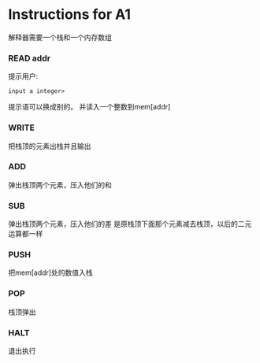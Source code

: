 # Instructions for A1
解释器需要一个栈和一个内存数组

### READ addr
提示用户:
```
input a integer> 
```
提示语可以换成别的。
并读入一个整数到mem[addr]

### WRITE
把栈顶的元素出栈并且输出

### ADD
弹出栈顶两个元素，压入他们的和

### SUB
弹出栈顶两个元素，压入他们的差
是原栈顶下面那个元素减去栈顶，以后的二元运算都一样

### PUSH
把mem[addr]处的数值入栈

### POP
栈顶弹出

### HALT
退出执行


